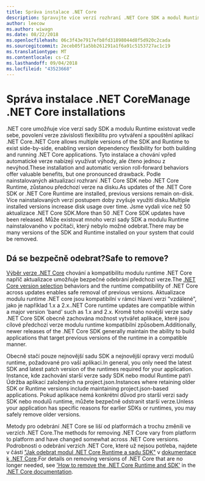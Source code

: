```yaml
---
title: Správa instalace .NET Core
description: Spravujte více verzí rozhraní .NET Core SDK a modul Runtime na svém počítači, práce s strategie instalace vedle sebe.
author: leecow
ms.author: wiwagn
ms.date: 08/22/2018
ms.openlocfilehash: 06c3f43e7917efb8fd31898044d8f5d920c2cada
ms.sourcegitcommit: 2eceb05f1a5bb261291a1f6a91c5153727ac1c19
ms.translationtype: MT
ms.contentlocale: cs-CZ
ms.lasthandoff: 09/04/2018
ms.locfileid: "43523668"
---
```

# <a name="manage-net-core-installations"></a><span data-ttu-id="2ae55-103">Správa instalace .NET Core</span><span class="sxs-lookup"><span data-stu-id="2ae55-103">Manage .NET Core installations</span></span>

<span data-ttu-id="2ae55-104">.NET core umožňuje více verzí sady SDK a modulu Runtime existovat vedle sebe, povolení verze závislosti flexibilitu pro vytváření a spouštění aplikací .NET Core.</span><span class="sxs-lookup"><span data-stu-id="2ae55-104">.NET Core allows multiple versions of the SDK and Runtime to exist side-by-side, enabling version dependency flexibility for both building and running .NET Core applications.</span></span> <span data-ttu-id="2ae55-105">Tyto instalace a chování vpřed automatické verze nabízejí využívat výhody, ale čteno jednou z nevýhod.</span><span class="sxs-lookup"><span data-stu-id="2ae55-105">These installation and automatic version roll-forward behaviors offer valuable benefits, but one pronounced drawback.</span></span> <span data-ttu-id="2ae55-106">Podle nainstalovaných aktualizací rozhraní .NET Core SDK nebo .NET Core Runtime, zůstanou předchozí verze na disku.</span><span class="sxs-lookup"><span data-stu-id="2ae55-106">As updates of the .NET Core SDK or .NET Core Runtime are installed, previous versions remain on-disk.</span></span> <span data-ttu-id="2ae55-107">Více nainstalovaných verzí postupem doby zvyšuje využití disku.</span><span class="sxs-lookup"><span data-stu-id="2ae55-107">Multiple installed versions increase disk usage over time.</span></span> <span data-ttu-id="2ae55-108">Jsme vydali více než 50 aktualizace .NET Core SDK.</span><span class="sxs-lookup"><span data-stu-id="2ae55-108">More than 50 .NET Core SDK updates have been released.</span></span> <span data-ttu-id="2ae55-109">Může existovat mnoho verzí sady SDK a modulu Runtime nainstalovaného v počítači, který nebylo možné odebrat.</span><span class="sxs-lookup"><span data-stu-id="2ae55-109">There may be many versions of the SDK and Runtime installed on your system that could be removed.</span></span>

## <a name="safe-to-remove"></a><span data-ttu-id="2ae55-110">Dá se bezpečně odebrat?</span><span class="sxs-lookup"><span data-stu-id="2ae55-110">Safe to remove?</span></span>

<span data-ttu-id="2ae55-111">[Výběr verze .NET Core](selection.md) chování a kompatibilitu modulu runtime .NET Core napříč aktualizace umožňuje bezpečné odebrání předchozí verze.</span><span class="sxs-lookup"><span data-stu-id="2ae55-111">The [.NET Core version selection](selection.md) behaviors and the runtime compatibility of .NET Core across updates enables safe removal of previous versions.</span></span> <span data-ttu-id="2ae55-112">Aktualizace modulu runtime .NET core jsou kompatibilní v rámci hlavní verzi "vzdálené", jako je například 1.x a 2.x.</span><span class="sxs-lookup"><span data-stu-id="2ae55-112">.NET Core runtime updates are compatible within a major version 'band' such as 1.x and 2.x.</span></span> <span data-ttu-id="2ae55-113">Kromě toho novější verze sady .NET Core SDK obecně zachována možnost vytvářet aplikace, které jsou cílové předchozí verze modulu runtime kompatibilní způsobem.</span><span class="sxs-lookup"><span data-stu-id="2ae55-113">Additionally, newer releases of the .NET Core SDK generally maintain the ability to build applications that target previous versions of the runtime in a compatible manner.</span></span>

<span data-ttu-id="2ae55-114">Obecně stačí pouze nejnovější sadu SDK a nejnovější opravy verzi modulů runtime, požadované pro vaší aplikaci.</span><span class="sxs-lookup"><span data-stu-id="2ae55-114">In general, you only need the latest SDK and latest patch version of the runtimes required for your application.</span></span> <span data-ttu-id="2ae55-115">Instance, kde zachování starší verze sady SDK nebo modul Runtime patří Údržba aplikací založených na project.json.</span><span class="sxs-lookup"><span data-stu-id="2ae55-115">Instances where retaining older SDK or Runtime versions include maintaining project.json-based applications.</span></span>  <span data-ttu-id="2ae55-116">Pokud aplikace nemá konkrétní důvod pro starší verzi sady SDK nebo modulů runtime, můžete bezpečně odstranit starší verze.</span><span class="sxs-lookup"><span data-stu-id="2ae55-116">Unless your application has specific reasons for earlier SDKs or runtimes, you may safely remove older versions.</span></span>

<span data-ttu-id="2ae55-117">Metody pro odebrání .NET Core se liší od platformách a trochu změnili ve verzích .NET Core.</span><span class="sxs-lookup"><span data-stu-id="2ae55-117">The methods for removing .NET Core vary from platform to platform and have changed somewhat across .NET Core versions.</span></span> <span data-ttu-id="2ae55-118">Podrobnosti o odebrání verzích .NET Core, které už nejsou potřeba, najdete v části ["Jak odebrat modul .NET Core Runtime a sadu SDK"](remove-runtime-sdk-versions.md) v [dokumentace k .NET Core](../index.md).</span><span class="sxs-lookup"><span data-stu-id="2ae55-118">For details on removing versions of .NET Core that are no longer needed, see ['How to remove the .NET Core Runtime and SDK'](remove-runtime-sdk-versions.md) in the [.NET Core documentation](../index.md).</span></span>

